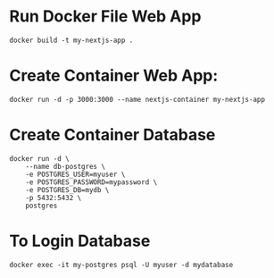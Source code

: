 # Run Docker File Web App
    docker build -t my-nextjs-app .
    
# Create Container Web App:
    docker run -d -p 3000:3000 --name nextjs-container my-nextjs-app

# Create Container Database
    docker run -d \
        --name db-postgres \
        -e POSTGRES_USER=myuser \
        -e POSTGRES_PASSWORD=mypassword \
        -e POSTGRES_DB=mydb \
        -p 5432:5432 \
        postgres

# To Login Database
    docker exec -it my-postgres psql -U myuser -d mydatabase


